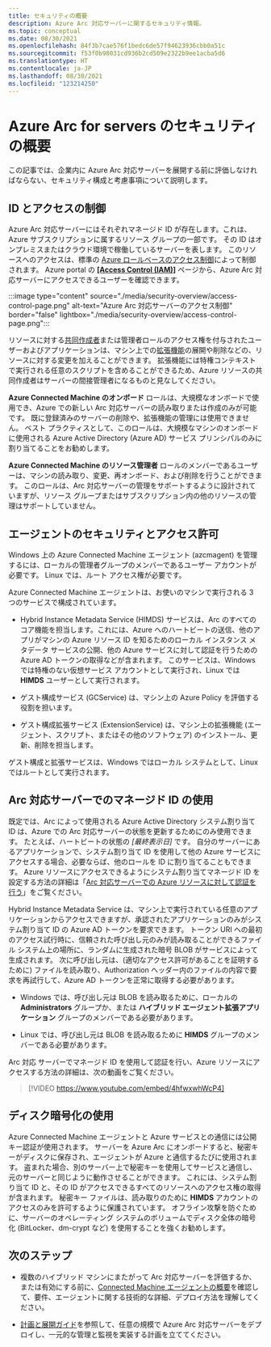 ```yaml
---
title: セキュリティの概要
description: Azure Arc 対応サーバーに関するセキュリティ情報。
ms.topic: conceptual
ms.date: 08/30/2021
ms.openlocfilehash: 84f3b7cae576f1bedc6de57f94623936cbb0a51c
ms.sourcegitcommit: f53f0b98031cd936b2cd509e2322b9ee1acba5d6
ms.translationtype: HT
ms.contentlocale: ja-JP
ms.lasthandoff: 08/30/2021
ms.locfileid: "123214250"
---
```

# <a name="azure-arc-for-servers-security-overview"></a>Azure Arc for servers のセキュリティの概要

この記事では、企業内に Azure Arc 対応サーバーを展開する前に評価しなければならない、セキュリティ構成と考慮事項について説明します。

## <a name="identity-and-access-control"></a>ID とアクセスの制御

Azure Arc 対応サーバーにはそれぞれマネージド ID が存在します。これは、Azure サブスクリプションに属するリソース グループの一部です。 その ID はオンプレミスまたはクラウド環境で稼働しているサーバーを表します。 このリソースへのアクセスは、標準の [Azure ロールベースのアクセス制御](../../role-based-access-control/overview.md)によって制御されます。 Azure portal の [ **[Access Control (IAM)]**](../../role-based-access-control/role-assignments-portal.md) ページから、Azure Arc 対応サーバーにアクセスできるユーザーを確認できます。

:::image type="content" source="./media/security-overview/access-control-page.png" alt-text="Azure Arc 対応サーバーのアクセス制御" border="false" lightbox="./media/security-overview/access-control-page.png":::

リソースに対する[共同作成者](../../role-based-access-control/built-in-roles.md#contributor)または管理者ロールのアクセス権を付与されたユーザーおよびアプリケーションは、マシン上での[拡張機能](manage-vm-extensions.md)の展開や削除などの、リソースに対する変更を加えることができます。 拡張機能には特権コンテキストで実行される任意のスクリプトを含めることができるため、Azure リソースの共同作成者はサーバーの間接管理者になるものと見なしてください。

**Azure Connected Machine のオンボード** ロールは、大規模なオンボードで使用でき、Azure での新しい Arc 対応サーバーの読み取りまたは作成のみが可能です。 既に登録済みのサーバーの削除や、拡張機能の管理には使用できません。 ベスト プラクティスとして、このロールは、大規模なマシンのオンボードに使用される Azure Active Directory (Azure AD) サービス プリンシパルのみに割り当てることをお勧めします。

**Azure Connected Machine のリソース管理者** ロールのメンバーであるユーザーは、マシンの読み取り、変更、再オンボード、および削除を行うことができます。 このロールは、Arc 対応サーバーの管理をサポートするように設計されていますが、リソース グループまたはサブスクリプション内の他のリソースの管理はサポートしていません。

## <a name="agent-security-and-permissions"></a>エージェントのセキュリティとアクセス許可

Windows 上の Azure Connected Machine エージェント (azcmagent) を管理するには、ローカルの管理者グループのメンバーであるユーザー アカウントが必要です。 Linux では、ルート アクセス権が必要です。

Azure Connected Machine エージェントは、お使いのマシンで実行される 3 つのサービスで構成されています。

* Hybrid Instance Metadata Service (HIMDS) サービスは、Arc のすべてのコア機能を担当します。これには、Azure へのハートビートの送信、他のアプリがマシンの Azure リソース ID を知るためのローカル インスタンス メタデータ サービスの公開、他の Azure サービスに対して認証を行うための Azure AD トークンの取得などが含まれます。 このサービスは、Windows では特権のない仮想サービス アカウントとして実行され、Linux では **HIMDS** ユーザーとして実行されます。

* ゲスト構成サービス (GCService) は、マシン上の Azure Policy を評価する役割を担います。

* ゲスト構成拡張サービス (ExtensionService) は、マシン上の拡張機能 (エージェント、スクリプト、またはその他のソフトウェア) のインストール、更新、削除を担当します。

ゲスト構成と拡張サービスは、Windows ではローカル システムとして、Linux ではルートとして実行されます。

## <a name="using-a-managed-identity-with-arc-enabled-servers"></a>Arc 対応サーバーでのマネージド ID の使用

既定では、Arc によって使用される Azure Active Directory システム割り当て ID は、Azure での Arc 対応サーバーの状態を更新するためにのみ使用できます。 たとえば、ハートビートの状態の *[最終表示日]* です。 自分のサーバーにあるアプリケーションで、システム割り当て ID を使用して他の Azure サービスにアクセスする場合、必要ならば、他のロールを ID に割り当てることもできます。 Azure リソースにアクセスできるようにシステム割り当てマネージド ID を設定する方法の詳細は「[Arc 対応サーバーでの Azure リソースに対して認証を行う](managed-identity-authentication.md)」をご覧ください。 

Hybrid Instance Metadata Service は、マシン上で実行されている任意のアプリケーションからアクセスできますが、承認されたアプリケーションのみがシステム割り当て ID の Azure AD トークンを要求できます。 トークン URI への最初のアクセス試行時に、信頼された呼び出し元のみが読み取ることができるファイル システム上の場所に、ランダムに生成された暗号 BLOB がサービスによって生成されます。 次に呼び出し元は、(適切なアクセス許可があることを証明するために) ファイルを読み取り、Authorization ヘッダー内のファイルの内容で要求を再試行して、Azure AD トークンを正常に取得する必要があります。

* Windows では、呼び出し元は BLOB を読み取るために、ローカルの **Administrators** グループか、または **ハイブリッド エージェント拡張アプリケーション** グループのメンバーである必要があります。

* Linux では、呼び出し元は BLOB を読み取るために **HIMDS** グループのメンバーである必要があります。

Arc 対応 サーバーでマネージド ID を使用して認証を行い、Azure リソースにアクセスする方法の詳細は、次の動画をご覧ください。

> [!VIDEO https://www.youtube.com/embed/4hfwxwhWcP4]

## <a name="using-disk-encryption"></a>ディスク暗号化の使用

Azure Connected Machine エージェントと Azure サービスとの通信には公開キー認証が使用されます。 サーバーを Azure Arc にオンボードすると、秘密キーがディスクに保存され、エージェントが Azure と通信するたびに使用されます。 盗まれた場合、別のサーバー上で秘密キーを使用してサービスと通信し、元のサーバーと同じように動作させることができます。 これには、システム割り当て ID と、その ID がアクセスできるすべてのリソースへのアクセス権の取得が含まれます。 秘密キー ファイルは、読み取りのために **HIMDS** アカウントのアクセスのみを許可するように保護されています。 オフライン攻撃を防ぐために、サーバーのオペレーティング システムのボリュームでディスク全体の暗号化 (BitLocker、dm-crypt など) を使用することを強くお勧めします。

## <a name="next-steps"></a>次のステップ

* 複数のハイブリッド マシンにまたがって Arc 対応サーバーを評価するか、または有効にする前に、[Connected Machine エージェントの概要](agent-overview.md)を確認して、要件、エージェントに関する技術的な詳細、デプロイ方法を理解してください。

* [計画と展開ガイド](plan-at-scale-deployment.md)を参照して、任意の規模で Azure Arc 対応サーバーをデプロイし、一元的な管理と監視を実装する計画を立ててください。
